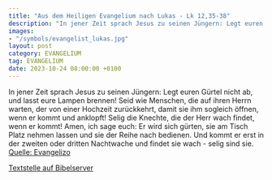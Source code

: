 ```yaml
---
title: "Aus dem Heiligen Evangelium nach Lukas - Lk 12,35-38"
description: "In jener Zeit sprach Jesus zu seinen Jüngern: Legt euren Gürtel nicht ab, und lasst eure Lampen brennen! Seid wie Menschen, die auf ihren Herrn warten, der von einer Hochzeit zurückkehrt, damit sie ihm sogleich öffnen, wenn er kommt und anklopft! Selig die Knechte, die der Herr w...."
images:
- "/symbols/evangelist_lukas.jpg"
layout: post
category: EVANGELIUM
tag: EVANGELIUM
date: 2023-10-24 08:00:00 +0100
---
```

In jener Zeit sprach Jesus zu seinen Jüngern: Legt euren Gürtel nicht ab, und lasst eure Lampen brennen!
Seid wie Menschen, die auf ihren Herrn warten, der von einer Hochzeit zurückkehrt, damit sie ihm sogleich öffnen, wenn er kommt und anklopft!
Selig die Knechte, die der Herr wach findet, wenn er kommt! Amen, ich sage euch: Er wird sich gürten, sie am Tisch Platz nehmen lassen und sie der Reihe nach bedienen.<!--more-->
Und kommt er erst in der zweiten oder dritten Nachtwache und findet sie wach - selig sind sie.<br>
[Quelle: Evangelizo](https://evangeliumtagfuertag.org/DE/gospel)

[Textstelle auf Bibelserver](https://www.bibleserver.com/EU/Lukas12,35-38)
